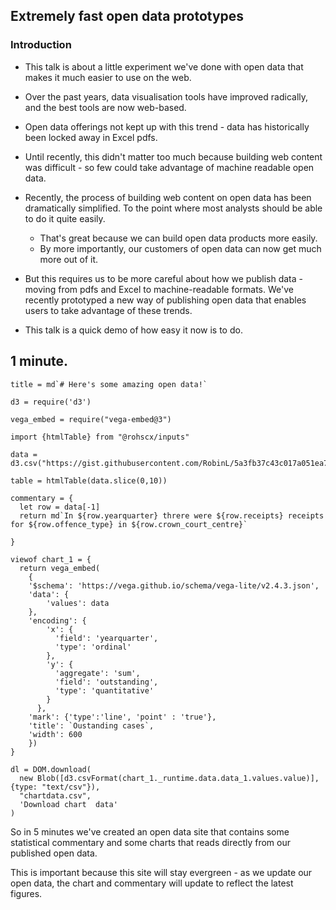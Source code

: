 ##  Extremely fast open data prototypes

### Introduction

- This talk is about a little experiment we've done with open data that makes it much easier to use on the web.

- Over the past years, data visualisation tools have improved radically, and the best tools are now web-based.

- Open data offerings not kept up with this trend - data has historically been locked away in Excel pdfs.

- Until recently, this didn't matter too much because building web content was difficult - so few could take advantage of machine readable open data.

- Recently, the process of building web content on open data has been dramatically simplified. To the point where most analysts should be able to do it quite easily.

   - That's great because we can build open data products more easily.
   - By more importantly, our customers of open data can now get much more out of it.

- But this requires us to be more careful about how we publish data - moving from pdfs and Excel to machine-readable formats.   We've recently prototyped a new way of publishing open data that enables users to take advantage of these trends.

- This talk is a quick demo of how easy it now is to do.

1 minute.
---

```
title = md`# Here's some amazing open data!`
```

```
d3 = require('d3')
```




```
vega_embed = require("vega-embed@3")
```

```
import {htmlTable} from "@rohscx/inputs"
```

```
data = d3.csv("https://gist.githubusercontent.com/RobinL/5a3fb37c43c017a051ea7ece1804d18b/raw/bb0816955fbd30514d993ab7c2cb379837abc41a/tidy_timeliness.csv")
```

```
table = htmlTable(data.slice(0,10))
```

```
commentary = {
  let row = data[-1]
  return md`In ${row.yearquarter} threre were ${row.receipts} receipts for ${row.offence_type} in ${row.crown_court_centre}`

}
```


```
viewof chart_1 = {
  return vega_embed(
    {
    '$schema': 'https://vega.github.io/schema/vega-lite/v2.4.3.json',
    'data': {
        'values': data
    },
    'encoding': {
        'x': {
          'field': 'yearquarter',
          'type': 'ordinal'
        },
        'y': {
          'aggregate': 'sum',
          'field': 'outstanding',
          'type': 'quantitative'
        }
      },
    'mark': {'type':'line', 'point' : 'true'},
    'title': `Oustanding cases`,
    'width': 600
    })
}
```

```
dl = DOM.download(
  new Blob([d3.csvFormat(chart_1._runtime.data.data_1.values.value)], {type: "text/csv"}),
  "chartdata.csv",
  'Download chart  data'
)
```





So in 5 minutes we've created an open data site that contains some statistical commentary and some charts that reads directly from our published open data.

This is important because this site will stay evergreen - as we update our open data, the chart and commentary will update to reflect the latest figures.

